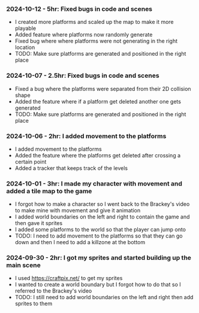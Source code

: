 ### 2024-10-12 - 5hr: Fixed bugs in code and scenes
* I created more platforms and scaled up the map to make it more playable
* Added feature where platforms now randomly generate
* Fixed bug where where platforms were not generating in the right location
* TODO: Make sure platforms are generated and positioned in the right place

### 2024-10-07 - 2.5hr: Fixed bugs in code and scenes
* Fixed a bug where the platforms were separated from their 2D collision shape
* Added the feature where if a platform get deleted another one gets generated
* TODO: Make sure platforms are generated and positioned in the right place

### 2024-10-06 - 2hr: I added movement to the platforms
* I added movement to the platforms
* Added the feature where the platforms get deleted after crossing a certain point
* Added a tracker that keeps track of the levels

### 2024-10-01 - 3hr: I made my character with movement and added a tile map to the game
* I forgot how to make a character so I went back to the Brackey's video to make mine with movement and give it animation
* I added world boundaries on the left and right to contain the game and then gave it sprites
* I added some platforms to the world so that the player can jump onto
* TODO: I need to add movement to the platforms so that they can go down and then I need to add a killzone at the bottom

### 2024-09-30 - 2hr: I got my sprites and started building up the main scene
* I used https://craftpix.net/ to get my sprites
* I wanted to create a world boundary but I forgot how to do that so I referred to the Brackey's video
* TODO: I still need to add world boundaries on the left and right then add sprites to them